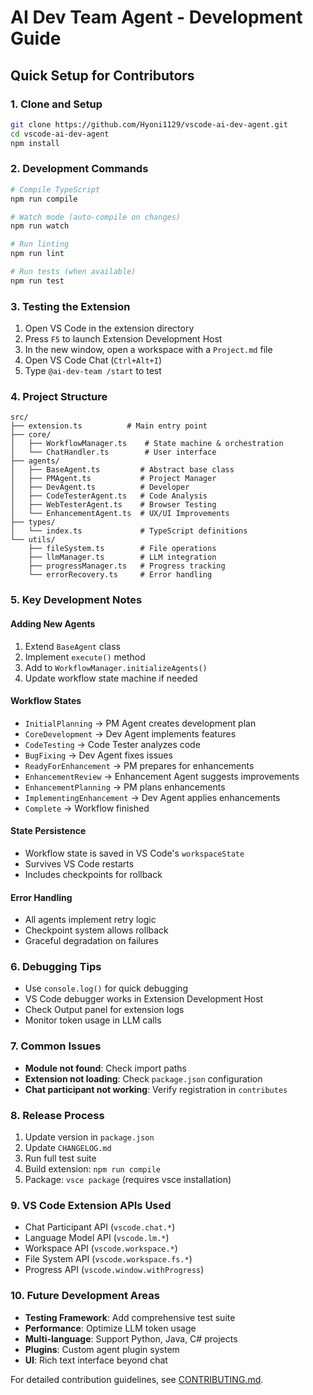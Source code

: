 # AI Dev Team Agent - Development Guide

## Quick Setup for Contributors

### 1. Clone and Setup
```bash
git clone https://github.com/Hyoni1129/vscode-ai-dev-agent.git
cd vscode-ai-dev-agent
npm install
```

### 2. Development Commands
```bash
# Compile TypeScript
npm run compile

# Watch mode (auto-compile on changes)
npm run watch

# Run linting
npm run lint

# Run tests (when available)
npm run test
```

### 3. Testing the Extension
1. Open VS Code in the extension directory
2. Press `F5` to launch Extension Development Host
3. In the new window, open a workspace with a `Project.md` file
4. Open VS Code Chat (`Ctrl+Alt+I`)
5. Type `@ai-dev-team /start` to test

### 4. Project Structure
```
src/
├── extension.ts          # Main entry point
├── core/
│   ├── WorkflowManager.ts    # State machine & orchestration
│   └── ChatHandler.ts        # User interface
├── agents/
│   ├── BaseAgent.ts         # Abstract base class
│   ├── PMAgent.ts           # Project Manager
│   ├── DevAgent.ts          # Developer
│   ├── CodeTesterAgent.ts   # Code Analysis
│   ├── WebTesterAgent.ts    # Browser Testing
│   └── EnhancementAgent.ts  # UX/UI Improvements
├── types/
│   └── index.ts             # TypeScript definitions
└── utils/
    ├── fileSystem.ts        # File operations
    ├── llmManager.ts        # LLM integration
    ├── progressManager.ts   # Progress tracking
    └── errorRecovery.ts     # Error handling
```

### 5. Key Development Notes

#### Adding New Agents
1. Extend `BaseAgent` class
2. Implement `execute()` method
3. Add to `WorkflowManager.initializeAgents()`
4. Update workflow state machine if needed

#### Workflow States
- `InitialPlanning` → PM Agent creates development plan
- `CoreDevelopment` → Dev Agent implements features
- `CodeTesting` → Code Tester analyzes code
- `BugFixing` → Dev Agent fixes issues
- `ReadyForEnhancement` → PM prepares for enhancements
- `EnhancementReview` → Enhancement Agent suggests improvements
- `EnhancementPlanning` → PM plans enhancements
- `ImplementingEnhancement` → Dev Agent applies enhancements
- `Complete` → Workflow finished

#### State Persistence
- Workflow state is saved in VS Code's `workspaceState`
- Survives VS Code restarts
- Includes checkpoints for rollback

#### Error Handling
- All agents implement retry logic
- Checkpoint system allows rollback
- Graceful degradation on failures

### 6. Debugging Tips
- Use `console.log()` for quick debugging
- VS Code debugger works in Extension Development Host
- Check Output panel for extension logs
- Monitor token usage in LLM calls

### 7. Common Issues
- **Module not found**: Check import paths
- **Extension not loading**: Check `package.json` configuration
- **Chat participant not working**: Verify registration in `contributes`

### 8. Release Process
1. Update version in `package.json`
2. Update `CHANGELOG.md`
3. Run full test suite
4. Build extension: `npm run compile`
5. Package: `vsce package` (requires vsce installation)

### 9. VS Code Extension APIs Used
- Chat Participant API (`vscode.chat.*`)
- Language Model API (`vscode.lm.*`) 
- Workspace API (`vscode.workspace.*`)
- File System API (`vscode.workspace.fs.*`)
- Progress API (`vscode.window.withProgress`)

### 10. Future Development Areas
- **Testing Framework**: Add comprehensive test suite
- **Performance**: Optimize LLM token usage
- **Multi-language**: Support Python, Java, C# projects
- **Plugins**: Custom agent plugin system
- **UI**: Rich text interface beyond chat

For detailed contribution guidelines, see [CONTRIBUTING.md](CONTRIBUTING.md).
